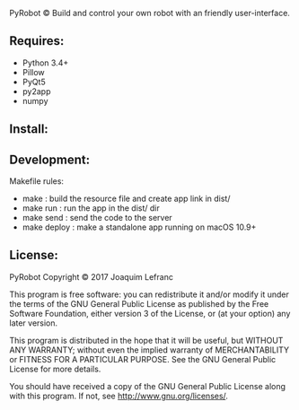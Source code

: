 PyRobot ©
Build and control your own robot with an friendly user-interface.


Requires:
------------------------------
 - Python 3.4+
 - Pillow
 - PyQt5
 - py2app
 - numpy

Install:
------------------------------


Development:
------------------------------
Makefile rules:
 * make : build the resource file and create app link in dist/
 * make run : run the app in the dist/ dir
 * make send : send the code to the server
 * make deploy : make a standalone app running on macOS 10.9+

License:
------------------------------

PyRobot
Copyright © 2017 Joaquim Lefranc

This program is free software: you can redistribute it and/or modify
it under the terms of the GNU General Public License as published by
the Free Software Foundation, either version 3 of the License, or
(at your option) any later version.

This program is distributed in the hope that it will be useful,
but WITHOUT ANY WARRANTY; without even the implied warranty of
MERCHANTABILITY or FITNESS FOR A PARTICULAR PURPOSE.  See the
GNU General Public License for more details.

You should have received a copy of the GNU General Public License
along with this program.  If not, see <http://www.gnu.org/licenses/>.
